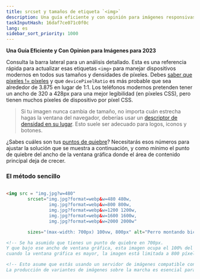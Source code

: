 ```yaml
---
title: srcset y tamaños de etiqueta `<img>`
description: Una guía eficiente y con opinión para imágenes responsivas en 2023
taskInputHash: 16daf7ce071c0f0c
lang: es
sidebar_sort_priority: 1000
---
```

**Una Guía Eficiente y Con Opinion para Imágenes para 2023**

Consulta la barra lateral para un análisis detallado. Esta es una referencia rápida para actualizar esas etiquetas `<img>` para manejar dispositivos modernos en todos sus tamaños y densidades de píxeles. Debes [saber que píxeles != píxeles](/es/pixeles-no-pixeles) y que `devicePixelRatio` es más probable que sea alrededor de 3.875 en lugar de 1:1. Los teléfonos modernos pretenden tener un ancho de 320 a 428px para una mejor legibilidad (en píxeles CSS), pero tienen muchos píxeles de dispositivo por píxel CSS.

> Si tu imagen nunca cambia de tamaño, no importa cuán estrecha hagas la ventana del navegador, deberías usar un [descriptor de densidad en su lugar](/es/descriptores-de-densidad). Esto suele ser adecuado para logos, iconos y botones.

¿Sabes cuáles son tus [puntos de quiebre](/es/puntos-de-quiebre)? Necesitarás esos números para ajustar la solución que se muestra a continuación, y como mínimo el punto de quiebre del ancho de la ventana gráfica donde el área de contenido principal deja de crecer.


### El método sencillo

```html

<img src = "img.jpg?w=480" 
        srcset="img.jpg?format=webp&w=480 480w, 
                img.jpg?format=webp&w=800 800w, 
                img.jpg?format=webp&w=1200 1200w, 
                img.jpg?format=webp&w=1600 1600w, 
                img.jpg?format=webp&w=2000 2000w"

        sizes="(max-width: 700px) 100vw, 800px" alt="Perro montando bicicleta" />

<!-- Se ha asumido que tienes un punto de quiebre en 700px. 
Y que bajo ese ancho de ventana gráfica, esta imagen ocupa el 100% del ancho, pero
cuando la ventana gráfica es mayor, la imagen está limitada a 800 píxeles CSS -->

<!-- Esto asume que estás usando un servidor de imágenes compatible con RIAPI, como Imageflow. 
La producción de variantes de imágenes sobre la marcha es esencial para la cordura del desarrollador. -->
```
